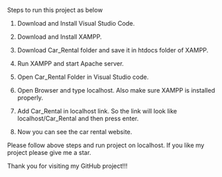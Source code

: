 Steps to run this project as below

1) Download and Install Visual Studio Code.

2) Download and Install XAMPP.

3) Download Car_Rental folder and save it in htdocs folder of XAMPP.

4) Run XAMPP and start Apache server.

5) Open Car_Rental Folder in Visual Studio code. 

6) Open Browser and type localhost. Also make sure XAMPP is installed properly.

7) Add Car_Rental in localhost link. So the link will look like localhost/Car_Rental and then press enter.

8) Now you can see the car rental website.




Please follow above steps and run project on localhost. If you like my project please give me a star. 

Thank you for visiting my GitHub project!!!

